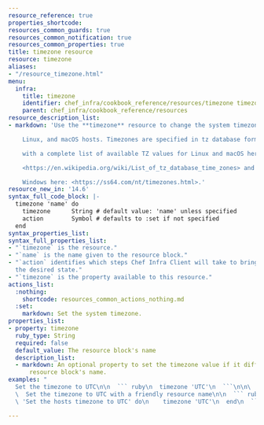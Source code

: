 ```yaml
---
resource_reference: true
properties_shortcode: 
resources_common_guards: true
resources_common_notification: true
resources_common_properties: true
title: timezone resource
resource: timezone
aliases:
- "/resource_timezone.html"
menu:
  infra:
    title: timezone
    identifier: chef_infra/cookbook_reference/resources/timezone timezone
    parent: chef_infra/cookbook_reference/resources
resource_description_list:
- markdown: 'Use the **timezone** resource to change the system timezone on Windows,

    Linux, and macOS hosts. Timezones are specified in tz database format,

    with a complete list of available TZ values for Linux and macOS here:

    <https://en.wikipedia.org/wiki/List_of_tz_database_time_zones> and for

    Windows here: <https://ss64.com/nt/timezones.html>.'
resource_new_in: '14.6'
syntax_full_code_block: |-
  timezone 'name' do
    timezone      String # default value: 'name' unless specified
    action        Symbol # defaults to :set if not specified
  end
syntax_properties_list: 
syntax_full_properties_list:
- "`timezone` is the resource."
- "`name` is the name given to the resource block."
- "`action` identifies which steps Chef Infra Client will take to bring the node into
  the desired state."
- "`timezone` is the property available to this resource."
actions_list:
  :nothing:
    shortcode: resources_common_actions_nothing.md
  :set:
    markdown: Set the system timezone.
properties_list:
- property: timezone
  ruby_type: String
  required: false
  default_value: The resource block's name
  description_list:
  - markdown: An optional property to set the timezone value if it differs from the
      resource block's name.
examples: "
  Set the timezone to UTC\n\n  ``` ruby\n  timezone 'UTC'\n  ```\n\n\
  \  Set the timezone to UTC with a friendly resource name\n\n  ``` ruby\n  timezone\
  \ 'Set the hosts timezone to UTC' do\n    timezone 'UTC'\n  end\n  ```\n"

---
```

